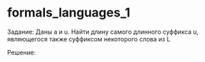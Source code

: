 # formals_languages_1

Задание:
Даны a и u. Найти длину самого длинного суффикса u, являющегося также суффиксом некоторого слова из L
 
Решение:

